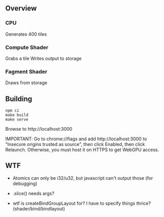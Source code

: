 ## Overview

### CPU

Generates 400 tiles

### Compute Shader

Grabs a tile
Writes output to storage


### Fagment Shader

Draws from storage


## Building

```
npm ci
make build
make serve
```

Browse to http://localhost:3000

IMPORTANT: Go to chrome://flags and add http://localhost:3000 to "Insecure
origins trusted as source", then click Enabled, then click Relaunch.  Otherwise, you must
host it on HTTPS to get WebGPU access.


## WTF

* Atomics can only be i32/u32, but javascript can't output those (for debugging)

* .slice() needs args?

* wtf is createBindGroupLayout for? I have to specify things thrice?
  (shader/bind/bindlayout)

